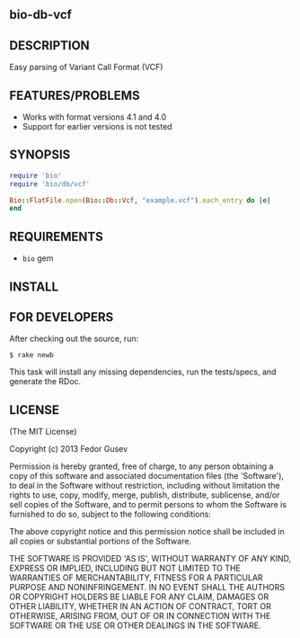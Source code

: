 bio-db-vcf
----------

DESCRIPTION
-----------

Easy parsing of Variant Call Format (VCF)

FEATURES/PROBLEMS
-----------------

* Works with format versions 4.1 and 4.0
* Support for earlier versions is not tested

SYNOPSIS
--------

```ruby
require 'bio'
require 'bio/db/vcf'

Bio::FlatFile.open(Bio::Db::Vcf, "example.vcf").each_entry do |e|
end
```

REQUIREMENTS
------------

* `bio` gem

INSTALL
-------

FOR DEVELOPERS
--------------

After checking out the source, run:

```
$ rake newb
```

This task will install any missing dependencies, run the tests/specs,
and generate the RDoc.

LICENSE
-------

(The MIT License)

Copyright (c) 2013 Fedor Gusev

Permission is hereby granted, free of charge, to any person obtaining
a copy of this software and associated documentation files (the
'Software'), to deal in the Software without restriction, including
without limitation the rights to use, copy, modify, merge, publish,
distribute, sublicense, and/or sell copies of the Software, and to
permit persons to whom the Software is furnished to do so, subject to
the following conditions:

The above copyright notice and this permission notice shall be
included in all copies or substantial portions of the Software.

THE SOFTWARE IS PROVIDED 'AS IS', WITHOUT WARRANTY OF ANY KIND,
EXPRESS OR IMPLIED, INCLUDING BUT NOT LIMITED TO THE WARRANTIES OF
MERCHANTABILITY, FITNESS FOR A PARTICULAR PURPOSE AND NONINFRINGEMENT.
IN NO EVENT SHALL THE AUTHORS OR COPYRIGHT HOLDERS BE LIABLE FOR ANY
CLAIM, DAMAGES OR OTHER LIABILITY, WHETHER IN AN ACTION OF CONTRACT,
TORT OR OTHERWISE, ARISING FROM, OUT OF OR IN CONNECTION WITH THE
SOFTWARE OR THE USE OR OTHER DEALINGS IN THE SOFTWARE.

